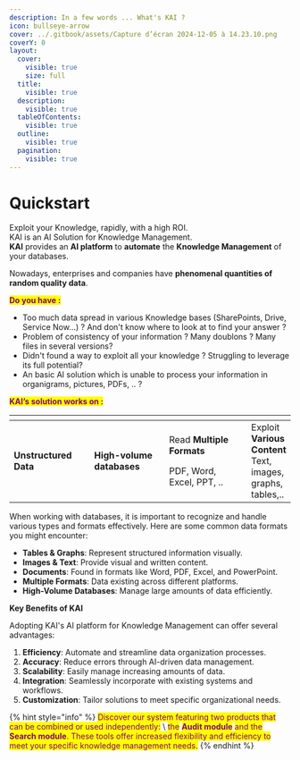 ```yaml
---
description: In a few words ... What's KAI ?
icon: bullseye-arrow
cover: ../.gitbook/assets/Capture d’écran 2024-12-05 à 14.23.10.png
coverY: 0
layout:
  cover:
    visible: true
    size: full
  title:
    visible: true
  description:
    visible: true
  tableOfContents:
    visible: true
  outline:
    visible: true
  pagination:
    visible: true
---
```


# Quickstart

Exploit your Knowledge, rapidly, with a high ROI. \
KAI is an AI Solution for Knowledge Management.\
**KAI** provides an **AI platform** to **automate** the **Knowledge Management** of your databases.

Nowadays, enterprises and companies have **phenomenal quantities of random quality data**.

<mark style="color:purple;">**Do you have :**</mark>&#x20;

* Too much data spread in various Knowledge bases (SharePoints, Drive, Service Now...) ? And don't know where to look at to find your answer ?
* Problem of consistency of your information ? Many doublons ? Many files in several versions?&#x20;
* Didn't found a way to exploit all your knowledge ? Struggling to leverage its full potential?&#x20;
* An basic AI solution which is unable to process your information in organigrams, pictures, PDFs, .. ?

<mark style="color:purple;">**KAI’s solution works on :**</mark>

<table data-header-hidden data-full-width="true"><thead><tr><th width="158.33333333333331"></th><th width="164"></th><th width="215"></th><th></th></tr></thead><tbody><tr><td><strong>Unstructured Data</strong></td><td><strong>High-volume databases</strong></td><td><p>Read <strong>Multiple Formats</strong></p><p>PDF, Word, Excel, PPT, .. </p></td><td>Exploit <strong>Various Content</strong><br>Text, images, graphs, tables,..</td></tr></tbody></table>

When working with databases, it is important to recognize and handle various types and formats effectively. Here are some common data formats you might encounter:

* **Tables & Graphs**: Represent structured information visually.
* **Images & Text**: Provide visual and written content.
* **Documents**: Found in formats like Word, PDF, Excel, and PowerPoint.
* **Multiple Formats**: Data existing across different platforms.
* **High-Volume Databases**: Manage large amounts of data efficiently.



**Key Benefits of KAI**

Adopting KAI's AI platform for Knowledge Management can offer several advantages:

1. **Efficiency**: Automate and streamline data organization processes.
2. **Accuracy**: Reduce errors through AI-driven data management.
3. **Scalability**: Easily manage increasing amounts of data.
4. **Integration**: Seamlessly incorporate with existing systems and workflows.
5. **Customization**: Tailor solutions to meet specific organizational needs.



{% hint style="info" %}
<mark style="color:purple;">Discover our system featuring two products that can be combined or used independently:</mark> \ <mark style="color:purple;">the</mark> <mark style="color:purple;"></mark><mark style="color:purple;">**Audit module**</mark> <mark style="color:purple;"></mark><mark style="color:purple;">and the</mark> <mark style="color:purple;"></mark><mark style="color:purple;">**Search module**</mark><mark style="color:purple;">. These tools offer increased flexibility and efficiency to meet your specific knowledge management needs.</mark>
{% endhint %}

